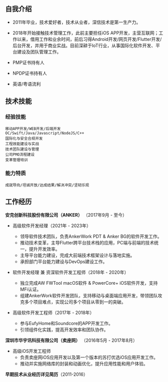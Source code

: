 ## 自我介绍

* 2011年毕业，技术爱好者，技术从业者，深信技术是第一生产力。

* 2018年开始接触技术管理工作，此前主要担任iOS APP开发，主营互联网；工作以来，借用工作和业余时间，前后习得Android开发/网页开发/Flutter开发/后台开发，并用于商业实战。目前深耕于IoT行业，从事国际化软件开发、平台建设及团队管理工作。
* PMP证书持有人
* NPDP证书持有人
* 英语/粤语流利

## 技术技能
### 经验技能
    移动APP开发/WEB开发/后端开发
    OC/Swift/Java/Javascript/NodeJS/C++
    国际化与安全合规开发
    工程效能建设与实战
    技术团队建设与管理
    公司PMO流程建设
    变革管理培训
    
### 能力特质
    成就导向/坦诚开放/达成结果/解决冲突/坚韧乐观
    
## 工作经历

**安克创新科技股份有限公司（ANKER）** （2017年9月 - 至今）
- 高级软件开发经理（2021年 - 2023年）
  - 领导软件技术团队，负责AnkerWork PDT & Anker BG的软件开发工作。
  - 推动技术变革，主导Flutter跨平台技术栈的应用，PC端与前端的技术统一，提升开发效率。
  - 主导平台能力建设，完成大前端技术框架设计与落地实施。
  - 承担部门平台能力建设与DevOps建设工作。

- 软件开发经理 兼 资深软件开发工程师（2018年 - 2020年）
  - 独立完成AW FWTool macOS软件 & PowerCore+ iOS软件开发，支持MFi认证。
  - 组建AnkerWork软件开发团队，支持移动与桌面端应用开发，带领团队攻克多个项目难点，实现公司多个项目从零到一的突破。

- 高级软件开发工程师（2017年 - 2018年）
  - 参与EufyHome和Soundcore的APP开发工作。
  - 引领组件化实践，提高开发效率和团队协作。

**深圳市华宇讯科技有限公司（卖座网）** （2016年5月 - 2017年8月）
- 高级iOS开发工程师
  - 负责卖座网iOS应用开发以及第一个版本的苏打优选iOS应用开发工作。
  - 推动并实施网络库的封装和动画优化，提升应用性能和用户体验。
  
**早期技术从业经历详见简历**（2011-2016）
